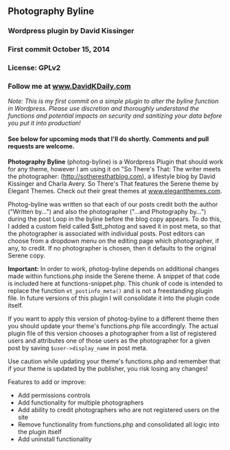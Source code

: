 ## Photography Byline
### Wordpress plugin by David Kissinger
### First commit October 15, 2014
### License: GPLv2
### Follow me at www.DavidKDaily.com

*Note: This is my first commit on a simple plugin to alter the byline function in Wordpress. Please use discretion and thoroughly understand the functions and potential impacts on security and sanitizing your data before you put it into production!*

#### See below for upcoming mods that I'll do shortly. Comments and pull requests are welcome.

**Photography Byline** (photog-byline) is a Wordpress Plugin that should work for any theme, however I am using it on "So There's That: The writer meets the photographer: (http://sotheresthatblog.com), a lifestyle blog by David Kissinger and Charla Avery. So There's That features the Serene theme by Elegant Themes. Check out their great themes at www.elegantthemes.com.

Photog-byline was written so that each of our posts credit both the author ("Written by...") and also the photographer ("...and Photography by...") during the post Loop in the byline before the blog copy appears. To do this, I added a custom field called $stt_photog and saved it in post meta, so that the photographer is associated with individual posts. Post editors can choose from a dropdown menu on the editing page which photographer, if any, to credit. If no photographer is chosen, then it defaults to the original Serene copy.

**Important:** In order to work, photog-byline depends on additional changes made within functions.php inside the Serene theme. A snippet of that code is included here at functions-snippet.php. This chunk of code is intended to replace the function `et_postinfo_meta()` and is not a freestanding plugin file. In future versions of this plugin I will consolidate it into the plugin code itself.

If you want to apply this version of photog-byline to a different theme then you should update your theme's functions.php file accordingly. The actual plugin file of this version chooses a photographer from a list of registered users and attributes one of those users as the photographer for a given post by saving `$user->display_name` in post meta. 

Use caution while updating your theme's functions.php and remember that if your theme is updated by the publisher, you risk losing any changes!

Features to add or improve:
* Add permissions controls
* Add functionality for multiple photographers
* Add ability to credit photographers who are not registered users on the site
* Remove functionality from functions.php and consolidated all logic into the plugin itself
* Add uninstall functionality
